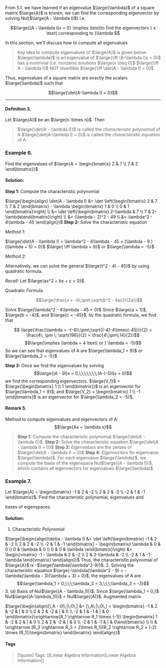 From 5.1, we have learned if an eigenvalue $\large{\lambda}$ of a square matrix $\large{A}$ is known, we can find the corresponding eigenvector by solving Nul($\large{A - \lambda I}$) i.e.

$$\large{(A - \lambda I)x = 0} \implies \text{to find the eigenvectors } x \text{ corresponding to }\lambda $$

In this section, we'll discuss how to compute all eigenvalues

>Key idea to compute eigenvalues of $\large{A}$ is given below.
> $\large{\lambda}$ is an eigenvalue of
> $\large{\iff (A-\lambda I)x = 0}$ has a nontrivial (i.e. nonzero) solutions $\large{x \neq 0}$
> $\large{\iff A - \lambda I}$          NOT invertible
> $\large{\iff \det(A - \lambda I) = 0}$

Thus, eigenvalues of a square matrix are exactly the scalars $\large{\lambda}$ such that

$$\large{\det(A-\lambda I) = 0}$$
___

#### Definition 3.
Let $\large{A}$ be an $\large{n \times n}$. Then

> $\large{\det(A - \lambda I)}$ is called the *characteristic polynomial* of A
> $\large{\det(A-\lambda I) = 0}$ is called the *characteristic equation* of A

### Example 6.

Find the eigenvalues of $\large{A = \begin{bmatrix} 2 & 7 \\ 7 & 2 \end{bmatrix}}$
#### Solution:

**Step 1:**
Compute the characteristic polynomial

$\large{\begin{align} \det(A - \lambda I) &= \det \left(\begin{bmatrix} 2 & 7 \\ 7 & 2 \end{bmatrix} - \lambda \begin{bmatrix} 1 & 0 \\ 0 & 1 \end{bmatrix}\right) \\ &= \det \left(\begin{bmatrix} 2-\lambda & 7 \\ 7 & 2-\lambda\end{bmatrix}\right) \\ &= (\lambda - 2)^2 - 49 \\ &= \lambda^2 - 4\lambda - 45 \end{align}}$
**Step 2:** 
Solve the characteristic equation

*Method 1*: 

$\large{\det(A - \lambda I) = \lambda^2 - 4\lambda - 45 = (\lambda - 9 ) (\lambda + 5) = 0}$
$\large{ \iff \lambda = 9}$ or $\large{\lambda = -5}$

*Method 2*:

Alternatively, we can solve the general $\large{t^2 - 4t - 45}$ by using quadratic formula.

*Recall*: Let $\large{ax^2 + bx + c = 0}$ 

Quadratic Formula
>$$\large{\frac{x = -b\;\pm\;\sqrt{b^2 - 4ac}}{2a}}$$

Solve $\large{\lambda^2 - 4\lambda - 45 = 0}$ 
Since $\large{a = 1}$, $\large{b = -4}$, and $\large{c = -45}$, by the quadratic formula, we find that

$$ \large{\frac{\lambda = -(-4)\;\pm\;\sqrt{(-4)-4\times(-45)}}{2} = \frac{4\; \pm \; \sqrt{196}}{2} = \frac{4\;\pm\;14}{2}}$$
$$\large{\implies \lambda = 4 \text{ or } \lambda = -5}$$
So we can see that eigenvalues of A are $\large{\lambda_1 = 9}$ or $\large{\lambda_2 = -5}$

**Step 3:**
Once we find the eigenvalues by solving
$$\large{(A - 9I)x = 0,\;\;\;\;\;\;\;(A-(-5)I)x = 0}$$
we find the corresponding eigenvectors. $\large{V_1}$ = $\large{\begin{bmatrix} 1 \\ 1 \end{bmatrix}}$ is an eigenvector for $\large{\lambda_1 = 9}$; and $\large{V_2} = \begin{bmatrix} 1 \\ -1 \end{bmatrix}$ is an eigenvector for $\large{\lambda_2 = -5}$. 

#### Remark 5.

Method to compute eigenvalues and eigenvectors of A:
$$\large{Ax = \lambda x}$$
>**Step 1:** Compute the characteristic polynomial $\large{\det(A - \lambda I)}$.
>**Step 2:** Solve the characteristic equation $\large{\det(A - \lambda I) = 0}$
>**Step 3:** *Eigenvalues* are the zeroes of $\large{\det(A - \lambda I) = 0}$ 
>**Step 4:** *Eigenvectors* for eigenvalue $\large{\lambda}$. For each eigenvalue $\large{\lambda}$, we compute the basis of the eigenspace Nul$\large{(A - \lambda I)}$, which contains all eigenvectors for eigenvalues $\large{\lambda}$.

### Example 7.

Let $\large{A} = \begin{bmatrix} -1 & 2 & -2 \\ 2 & 2 & -2 \\ -2 & 1 & -1 \end{bmatrix}$. Find the characteristic polynomial, eigenvalues and 

bases of eigenspaces.

#### Solution:

1. Characteristic Polynomial

$\large{\begin{align}\det(a - \lambda I) &= \det \left(\begin{bmatrix} -1 & 2 & -2 \\ 2 & 2 & -2 \\ -2 & 1 & -1 \end{bmatrix} - \begin{bmatrix} \lambda & 0 & 0 \\ 0 & \lambda & 0 \\ 0 & 0 & \lambda \end{bmatrix}\right) &= \begin{vmatrix} -1 - \lambda & 2 & -2 \\ 2 & 2-\lambda & -2 \\ -2 & 1 & -1-\lambda \end{vmatrix} \end{align}}$ 
Thus, the characteristic polynomial of $\large{A}$ is -$\large{\lambda(\lambda^2-9)}$.
2. Solving the characteristic equation $\large{-\lambda(\lambda^2 - 9) = -\lambda(\lambda - 3)(\lambda + 3) = 0}$, the eigenvalues of A are
$$\large{\lambda_1 = 0,\;\;\;\lambda_2 = 3,\;\;\;\lambda_3 = -3}$$
3. (a) Basis of Nul$\large{(A - \lambda_1I)}$. Since $\large{\lambda_1 = 0,}$ Nul$\large{(A-\lambda_1I)}$ = Nul$\large{(A)}$.
Augmented matrix

$\large{\begin{align}[\,A - 0I\;|\;0\,] &= [\,A\;|\;0\,] = \begin{bmatrix} -1 & 2 & -2 & | & 0 \\ 0 & 2 & -2 & | & 0 \\ -2 & 1 & -1 & | & 0 \end{bmatrix}\xrightarrow{R_1 \rightarrow R_1 \times (-1)} \begin{bmatrix} 1 & -2 & 2 & | & 0 \\ 2 & 2 & -2 & | & 0 \\ -2 & 1 & -1 & | & 0\end{bmatrix}  \\ \\ & \xrightarrow [R_3 \rightarrow R_3 + 2\times R_1]{R_2 \rightarrow R_2 + (-2) \times (R_1)}\begin{bmatrix} \end{bmatrix} \end{align}}$  

#### Tags

>[!quote] Tags:
> [[Linear Algebra Information|Linear Algebra Information]]

